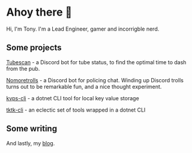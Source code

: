 # Ahoy there 👋

Hi, I'm Tony. I'm a Lead Engineer, gamer and incorrigble nerd.

## Some projects

[Tubescan](https://github.com/tonycknight/tubescan) - a Discord bot for tube status, to find the optimal time to dash from the pub.

[Nomoretrolls](https://github.com/tonycknight/nomoretrolls) - a Discord bot for policing chat. Winding up Discord trolls turns out to be remarkable fun, and a nice thought experiment.

[kvps-cli](https://github.com/tonycknight/kvps-cli) - a dotnet CLI tool for local key value storage

[tktk-cli](https://github.com/tonycknight/tktk-cli) - an eclectic set of tools wrapped in a dotnet CLI

## Some writing

And lastly, my [blog](https://tonycknight.github.io/).


